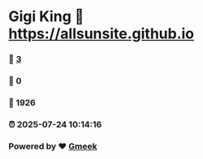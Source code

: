 # Gigi King :link: https://allsunsite.github.io 
### :page_facing_up: [3](https://allsunsite.github.io/tag.html) 
### :speech_balloon: 0 
### :hibiscus: 1926 
### :alarm_clock: 2025-07-24 10:14:16 
### Powered by :heart: [Gmeek](https://github.com/Meekdai/Gmeek)
